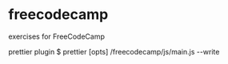 # freecodecamp
exercises for FreeCodeCamp

prettier plugin
$ prettier [opts] /freecodecamp/js/main.js --write
